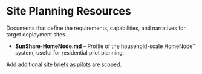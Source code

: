 # Site Planning Resources

Documents that define the requirements, capabilities, and narratives for target deployment sites.

- **SunShare-HomeNode.md** – Profile of the household-scale HomeNode™ system, useful for residential pilot planning.

Add additional site briefs as pilots are scoped.
